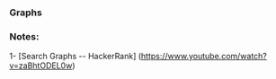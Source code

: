### Graphs


### Notes:

1- [Search Graphs -- HackerRank] (https://www.youtube.com/watch?v=zaBhtODEL0w) 
